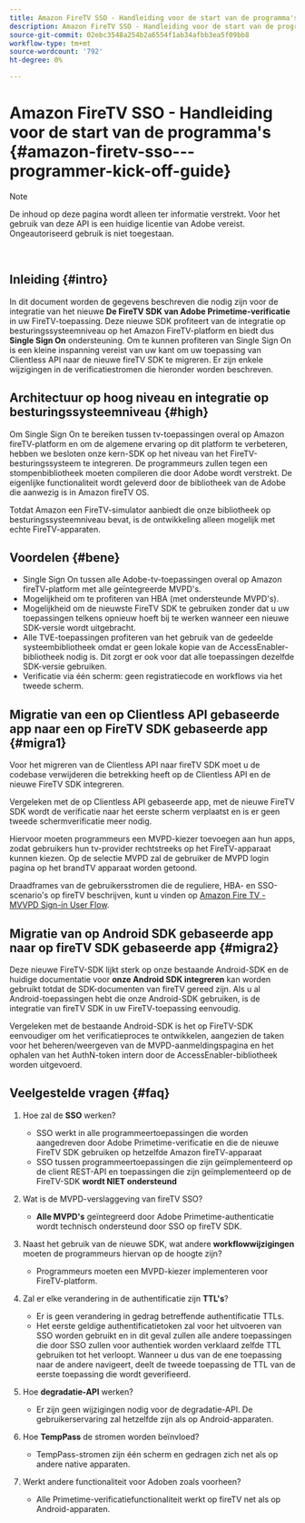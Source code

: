 ```yaml
---
title: Amazon FireTV SSO - Handleiding voor de start van de programma's
description: Amazon FireTV SSO - Handleiding voor de start van de programma's
source-git-commit: 02ebc3548a254b2a6554f1ab34afbb3ea5f09bb8
workflow-type: tm+mt
source-wordcount: '792'
ht-degree: 0%

---
```


# Amazon FireTV SSO - Handleiding voor de start van de programma&#39;s {#amazon-firetv-sso---programmer-kick-off-guide}

>[!NOTE]
>
>De inhoud op deze pagina wordt alleen ter informatie verstrekt. Voor het gebruik van deze API is een huidige licentie van Adobe vereist. Ongeautoriseerd gebruik is niet toegestaan.

</br>

## Inleiding {#intro}

In dit document worden de gegevens beschreven die nodig zijn voor de integratie van het nieuwe **De FireTV SDK van Adobe Primetime-verificatie** in uw FireTV-toepassing. Deze nieuwe SDK profiteert van de integratie op besturingssysteemniveau op het Amazon FireTV-platform en biedt dus **Single Sign On** ondersteuning. Om te kunnen profiteren van Single Sign On is een kleine inspanning vereist van uw kant om uw toepassing van Clientless API naar de nieuwe fireTV SDK te migreren. Er zijn enkele wijzigingen in de verificatiestromen die hieronder worden beschreven.

## Architectuur op hoog niveau en integratie op besturingssysteemniveau {#high}

Om Single Sign On te bereiken tussen tv-toepassingen overal op Amazon fireTV-platform en om de algemene ervaring op dit platform te verbeteren, hebben we besloten onze kern-SDK op het niveau van het FireTV-besturingssysteem te integreren. De programmeurs zullen tegen een stompenbibliotheek moeten compileren die door Adobe wordt verstrekt. De eigenlijke functionaliteit wordt geleverd door de bibliotheek van de Adobe die aanwezig is in Amazon fireTV OS.

Totdat Amazon een FireTV-simulator aanbiedt die onze bibliotheek op besturingssysteemniveau bevat, is de ontwikkeling alleen mogelijk met echte FireTV-apparaten.

## Voordelen {#bene}

* Single Sign On tussen alle Adobe-tv-toepassingen overal op Amazon fireTV-platform met alle geïntegreerde MVPD&#39;s.
* Mogelijkheid om te profiteren van HBA (met ondersteunde MVPD&#39;s).
* Mogelijkheid om de nieuwste FireTV SDK te gebruiken zonder dat u uw toepassingen telkens opnieuw hoeft bij te werken wanneer een nieuwe SDK-versie wordt uitgebracht.
* Alle TVE-toepassingen profiteren van het gebruik van de gedeelde systeembibliotheek omdat er geen lokale kopie van de AccessEnabler-bibliotheek nodig is. Dit zorgt er ook voor dat alle toepassingen dezelfde SDK-versie gebruiken.
* Verificatie via één scherm: geen registratiecode en workflows via het tweede scherm.

## Migratie van een op Clientless API gebaseerde app naar een op FireTV SDK gebaseerde app {#migra1}

Voor het migreren van de Clientless API naar fireTV SDK moet u de codebase verwijderen die betrekking heeft op de Clientless API en de nieuwe FireTV SDK integreren.

Vergeleken met de op Clientless API gebaseerde app, met de nieuwe FireTV SDK wordt de verificatie naar het eerste scherm verplaatst en is er geen tweede schermverificatie meer nodig.

Hiervoor moeten programmeurs een MVPD-kiezer toevoegen aan hun apps, zodat gebruikers hun tv-provider rechtstreeks op het FireTV-apparaat kunnen kiezen. Op de selectie MVPD zal de gebruiker de MVPD login pagina op het brandTV apparaat worden getoond.

Draadframes van de gebruikersstromen die de reguliere, HBA- en SSO-scenario&#39;s op fireTV beschrijven, kunt u vinden op [Amazon Fire TV - MVVPD Sign-in User Flow](https://xd.adobe.com/view/9058288e-4b67-43a1-9d5b-5f76ede6c51e/).

## Migratie van op Android SDK gebaseerde app naar op fireTV SDK gebaseerde app {#migra2}

Deze nieuwe FireTV-SDK lijkt sterk op onze bestaande Android-SDK en de huidige documentatie voor **onze Android SDK integreren** <!--http://tve.helpdocsonline.com/android-technical-overview-->kan worden gebruikt totdat de SDK-documenten van fireTV gereed zijn. Als u al Android-toepassingen hebt die onze Android-SDK gebruiken, is de integratie van fireTV SDK in uw FireTV-toepassing eenvoudig.

Vergeleken met de bestaande Android-SDK is het op FireTV-SDK eenvoudiger om het verificatieproces te ontwikkelen, aangezien de taken voor het beheren/weergeven van de MVPD-aanmeldingspagina en het ophalen van het AuthN-token intern door de AccessEnabler-bibliotheek worden uitgevoerd.

## Veelgestelde vragen {#faq}

1. Hoe zal de **SSO** werken?

   * SSO werkt in alle programmeertoepassingen die worden aangedreven door Adobe Primetime-verificatie en die de nieuwe FireTV SDK gebruiken op hetzelfde Amazon fireTV-apparaat
   * SSO tussen programmeertoepassingen die zijn geïmplementeerd op de client REST-API en toepassingen die zijn geïmplementeerd op de FireTV-SDK **wordt NIET ondersteund**

1. Wat is de MVPD-verslaggeving van fireTV SSO?

   * **Alle MVPD&#39;s** geïntegreerd door Adobe Primetime-authenticatie wordt technisch ondersteund door SSO op fireTV SDK.

1. Naast het gebruik van de nieuwe SDK, wat andere **workflowwijzigingen** moeten de programmeurs hiervan op de hoogte zijn?

   * Programmeurs moeten een MVPD-kiezer implementeren voor FireTV-platform.

1. Zal er elke verandering in de authentificatie zijn **TTL&#39;s**?

   * Er is geen verandering in gedrag betreffende authentificatie TTLs.
   * Het eerste geldige authentificatietoken zal voor het uitvoeren van SSO worden gebruikt en in dit geval zullen alle andere toepassingen die door SSO zullen voor authentiek worden verklaard zelfde TTL gebruiken tot het verloopt. Wanneer u dus van de ene toepassing naar de andere navigeert, deelt de tweede toepassing de TTL van de eerste toepassing die wordt geverifieerd.

1. Hoe **degradatie-API** werken?

   * Er zijn geen wijzigingen nodig voor de degradatie-API. De gebruikerservaring zal hetzelfde zijn als op Android-apparaten.

1. Hoe **TempPass** de stromen worden beïnvloed?

   * TempPass-stromen zijn één scherm en gedragen zich net als op andere native apparaten.

1. Werkt andere functionaliteit voor Adoben zoals voorheen?

   * Alle Primetime-verificatiefunctionaliteit werkt op fireTV net als op Android-apparaten.
